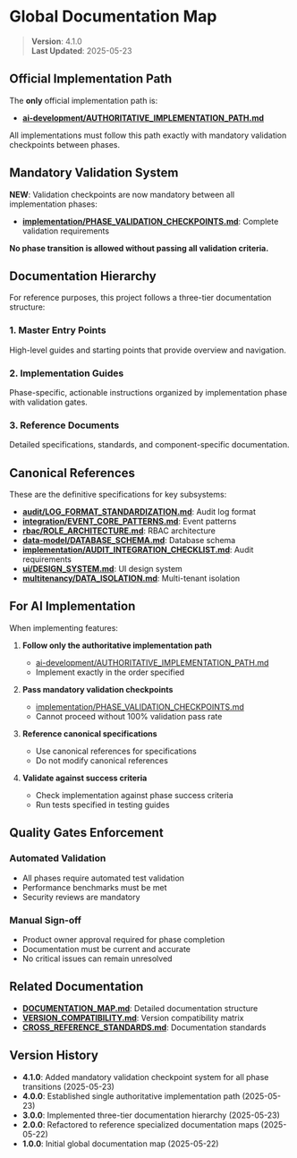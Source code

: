 
# Global Documentation Map

> **Version**: 4.1.0  
> **Last Updated**: 2025-05-23

## Official Implementation Path

The **only** official implementation path is:

- **[ai-development/AUTHORITATIVE_IMPLEMENTATION_PATH.md](ai-development/AUTHORITATIVE_IMPLEMENTATION_PATH.md)**

All implementations must follow this path exactly with mandatory validation checkpoints between phases.

## Mandatory Validation System

**NEW**: Validation checkpoints are now mandatory between all implementation phases:

- **[implementation/PHASE_VALIDATION_CHECKPOINTS.md](implementation/PHASE_VALIDATION_CHECKPOINTS.md)**: Complete validation requirements

**No phase transition is allowed without passing all validation criteria.**

## Documentation Hierarchy

For reference purposes, this project follows a three-tier documentation structure:

### 1. Master Entry Points
High-level guides and starting points that provide overview and navigation.

### 2. Implementation Guides
Phase-specific, actionable instructions organized by implementation phase with validation gates.

### 3. Reference Documents
Detailed specifications, standards, and component-specific documentation.

## Canonical References

These are the definitive specifications for key subsystems:

- **[audit/LOG_FORMAT_STANDARDIZATION.md](audit/LOG_FORMAT_STANDARDIZATION.md)**: Audit log format
- **[integration/EVENT_CORE_PATTERNS.md](integration/EVENT_CORE_PATTERNS.md)**: Event patterns
- **[rbac/ROLE_ARCHITECTURE.md](rbac/ROLE_ARCHITECTURE.md)**: RBAC architecture
- **[data-model/DATABASE_SCHEMA.md](data-model/DATABASE_SCHEMA.md)**: Database schema
- **[implementation/AUDIT_INTEGRATION_CHECKLIST.md](implementation/AUDIT_INTEGRATION_CHECKLIST.md)**: Audit requirements
- **[ui/DESIGN_SYSTEM.md](ui/DESIGN_SYSTEM.md)**: UI design system
- **[multitenancy/DATA_ISOLATION.md](multitenancy/DATA_ISOLATION.md)**: Multi-tenant isolation

## For AI Implementation

When implementing features:

1. **Follow only the authoritative implementation path**
   - [ai-development/AUTHORITATIVE_IMPLEMENTATION_PATH.md](ai-development/AUTHORITATIVE_IMPLEMENTATION_PATH.md)
   - Implement exactly in the order specified

2. **Pass mandatory validation checkpoints**
   - [implementation/PHASE_VALIDATION_CHECKPOINTS.md](implementation/PHASE_VALIDATION_CHECKPOINTS.md)
   - Cannot proceed without 100% validation pass rate

3. **Reference canonical specifications**
   - Use canonical references for specifications
   - Do not modify canonical references

4. **Validate against success criteria**
   - Check implementation against phase success criteria
   - Run tests specified in testing guides

## Quality Gates Enforcement

### Automated Validation
- All phases require automated test validation
- Performance benchmarks must be met
- Security reviews are mandatory

### Manual Sign-off
- Product owner approval required for phase completion
- Documentation must be current and accurate
- No critical issues can remain unresolved

## Related Documentation

- **[DOCUMENTATION_MAP.md](DOCUMENTATION_MAP.md)**: Detailed documentation structure
- **[VERSION_COMPATIBILITY.md](VERSION_COMPATIBILITY.md)**: Version compatibility matrix
- **[CROSS_REFERENCE_STANDARDS.md](CROSS_REFERENCE_STANDARDS.md)**: Documentation standards

## Version History

- **4.1.0**: Added mandatory validation checkpoint system for all phase transitions (2025-05-23)
- **4.0.0**: Established single authoritative implementation path (2025-05-23)
- **3.0.0**: Implemented three-tier documentation hierarchy (2025-05-23)
- **2.0.0**: Refactored to reference specialized documentation maps (2025-05-22)
- **1.0.0**: Initial global documentation map (2025-05-22)
